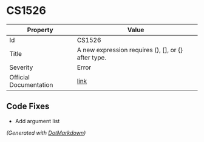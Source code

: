 # CS1526

| Property               | Value                                                             |
| ---------------------- | ----------------------------------------------------------------- |
| Id                     | CS1526                                                            |
| Title                  | A new expression requires \(\), \[\], or \{\} after type\.        |
| Severity               | Error                                                             |
| Official Documentation | [link](http://docs.microsoft.com/en-us/dotnet/csharp/misc/cs1526) |

## Code Fixes

* Add argument list

*\(Generated with [DotMarkdown](http://github.com/JosefPihrt/DotMarkdown)\)*